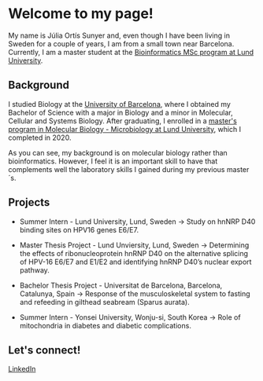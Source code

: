 # Welcome to my page!

My name is Júlia Ortís Sunyer and, even though I have been living in Sweden for a couple of years, I am from a small town near Barcelona. Currently, I am a master student at the [Bioinformatics MSc program at Lund University](https://www.lunduniversity.lu.se/lubas/i-uoh-lu-NABIF).

## Background

I studied Biology at the [University of Barcelona](https://www.ub.edu/web/portal/en/), where I obtained my Bachelor of Science with a major in Biology and a minor in Molecular, Cellular and Systems Biology. After graduating, I enrolled in a [master's program in Molecular Biology - Microbiology at Lund University](https://www.lunduniversity.lu.se/lubas/i-uoh-lu-NAMOB-MIBI), which I completed in 2020.

As you can see, my background is on molecular biology rather than bioinformatics. However, I feel it is an important skill to have that complements well the laboratory skills I gained during my previous master´s.

## Projects

- Summer Intern - Lund University, Lund, Sweden -> Study on hnNRP D40 binding sites on HPV16 genes E6/E7.

- Master Thesis Project - Lund Unviersity, Lund, Sweden -> Determining the effects of ribonucleoprotein hnRNP D40 on the alternative splicing of HPV-16 E6/E7 and E1/E2 and identifying hnRNP D40’s nuclear export pathway.

- Bachelor Thesis Project - Universitat de Barcelona, Barcelona, Catalunya, Spain -> Response of the musculoskeletal system to fasting and refeeding in gilthead seabream (Sparus aurata).

- Summer Intern - Yonsei University, Wonju-si, South Korea -> Role of mitochondria in diabetes and diabetic complications.

## Let's connect!

[LinkedIn](https://www.linkedin.com/in/ortis-julia/)
